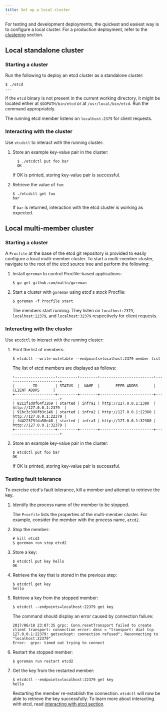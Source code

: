 ```yaml
---
title: Set up a local cluster
---
```


For testing and development deployments, the quickest and easiest way is to configure a local cluster. For a production deployment, refer to the [clustering][clustering] section.

## Local standalone cluster

### Starting a cluster

Run the following to deploy an etcd cluster as a standalone cluster:

```
$ ./etcd
...
```

If the `etcd` binary is not present in the current working directory, it might be located either at `$GOPATH/bin/etcd` or at `/usr/local/bin/etcd`. Run the command appropriately.

The running etcd member listens on `localhost:2379` for client requests.

### Interacting with the cluster

Use `etcdctl` to interact with the running cluster:

1. Store an example key-value pair in the cluster:

    ```
      $ ./etcdctl put foo bar
      OK
    ```

    If OK is printed, storing key-value pair is successful.

2. Retrieve the value of `foo`:

    ```
    $ ./etcdctl get foo
    bar
    ```

    If `bar` is returned, interaction with the etcd cluster is working as expected.

## Local multi-member cluster

### Starting a cluster

A `Procfile` at the base of the etcd git repository is provided to easily configure a local multi-member cluster. To start a multi-member cluster, navigate to the root of the etcd source tree and perform the following:

1. Install `goreman` to control Procfile-based applications:

    ```
    $ go get github.com/mattn/goreman
    ```

2. Start a cluster with `goreman` using etcd's stock Procfile:

    ```
    $ goreman -f Procfile start
    ```

    The members start running. They listen on `localhost:2379`, `localhost:22379`, and `localhost:32379` respectively for client requests.

### Interacting with the cluster

Use `etcdctl` to interact with the running cluster:

1. Print the list of members:

    ```
    $ etcdctl --write-out=table --endpoints=localhost:2379 member list
    ```
    The list of etcd members are displayed as follows:

    ```
    +------------------+---------+--------+------------------------+------------------------+
    |        ID        | STATUS  |  NAME  |       PEER ADDRS       |      CLIENT ADDRS      |
    +------------------+---------+--------+------------------------+------------------------+
    | 8211f1d0f64f3269 | started | infra1 | http://127.0.0.1:2380  | http://127.0.0.1:2379  |
    | 91bc3c398fb3c146 | started | infra2 | http://127.0.0.1:22380 | http://127.0.0.1:22379 |
    | fd422379fda50e48 | started | infra3 | http://127.0.0.1:32380 | http://127.0.0.1:32379 |
    +------------------+---------+--------+------------------------+------------------------+
    ```

2. Store an example key-value pair in the cluster:

    ```
    $ etcdctl put foo bar
    OK
    ```

    If OK is printed, storing key-value pair is successful.

### Testing fault tolerance  

To exercise etcd's fault tolerance, kill a member and attempt to retrieve the key.

1. Identify the process name of the member to be stopped.

    The `Procfile` lists the properties of the multi-member cluster. For example, consider the member with the process name, `etcd2`.

2. Stop the member:

    ```
    # kill etcd2
    $ goreman run stop etcd2
    ```

3. Store a key:

    ```
    $ etcdctl put key hello
    OK
    ```

4.  Retrieve the key that is stored in the previous step:

    ```
    $ etcdctl get key
    hello
    ```

5. Retrieve a key from the stopped member:

    ```
    $ etcdctl --endpoints=localhost:22379 get key
    ```

    The command should display an error caused by connection failure:

    ```
    2017/06/18 23:07:35 grpc: Conn.resetTransport failed to create client transport: connection error: desc = "transport: dial tcp 127.0.0.1:22379: getsockopt: connection refused"; Reconnecting to "localhost:22379"
    Error:  grpc: timed out trying to connect
    ```
6. Restart the stopped member:

    ```
    $ goreman run restart etcd2
    ```

7. Get the key from the restarted member:

    ```
    $ etcdctl --endpoints=localhost:22379 get key
    hello
    ```

    Restarting the member re-establish the connection. `etcdctl` will now be able to retrieve the key successfully. To learn more about interacting with etcd, read [interacting with etcd section][interacting].

[interacting]: ./interacting_v3
[clustering]: ../op-guide/clustering

